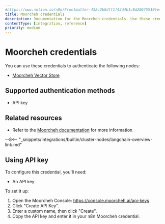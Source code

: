 ```yaml
---
#https://www.notion.so/n8n/Frontmatter-432c2b8dff1f43d4b1c8d20075510fe4
title: Moorcheh credentials
description: Documentation for the Moorcheh credentials. Use these credentials to authenticate Moorcheh in n8n, a workflow automation platform.
contentType: [integration, reference]
priority: medium
---
```


# Moorcheh credentials

You can use these credentials to authenticate the following nodes:

* [Moorcheh Vector Store](/integrations/builtin/cluster-nodes/root-nodes/n8n-nodes-langchain.vectorstoremoorcheh.md)

## Supported authentication methods

- API key

## Related resources

- Refer to the [Moorcheh documentation](https://console.moorcheh.ai/docs) for more information.

--8<-- "_snippets/integrations/builtin/cluster-nodes/langchain-overview-link.md"

## Using API key

To configure this credential, you'll need:

- An API key

To set it up:

1. Open the Moorcheh Console: https://console.moorcheh.ai/api-keys
2. Click "Create API Key".
3. Enter a custom name, then click "Create".
4. Copy the API key and enter it in your n8n Moorcheh credential.

